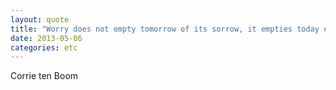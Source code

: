 ```yaml
---
layout: quote
title: "Worry does not empty tomorrow of its sorrow, it empties today of its strength."
date: 2013-05-06
categories: etc
---
```


Corrie ten Boom
